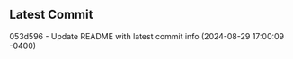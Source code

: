 
## Latest Commit
053d596 - Update README with latest commit info (2024-08-29 17:00:09 -0400) <Yunxi-Zhou>
